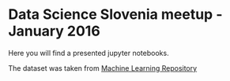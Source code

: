 # Data Science Slovenia meetup - January 2016

Here you will find a presented jupyter notebooks.

The dataset was taken from [Machine Learning Repository](http://mlr.cs.umass.edu/ml/datasets/Bank+Marketing)
